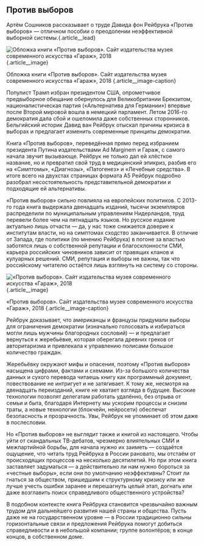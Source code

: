 ## Против выборов

Артём Сошников рассказывает о труде Давида фон Рейбрука «Против выборов» — отличном пособии о преодолении неэффективной выборной системы.{.article\_\_lead}

![Обложка книги «Против выборов». Сайт издательства музея современного искусства «Гараж», 2018][image-1] {.article\_\_image}

Обложка книги «Против выборов». Сайт издательства музея современного искусства «Гараж», 2018 {.article\_\_image-caption}

Популист Трамп избран президентом США, опрометчивое предвыборное обещание обернулось для Великобритании Брекзитом, националистическая партия («Альтернатива для Германии») впервые после Второй мировой вошла в немецкий парламент. Летом 2016-го демократия дала сбой и ошеломила даже собственных сторонников. Бельгийский историк Давид ван Рейбрук отыскал причины кризиса в выборах и предлагает изменить современные принципы демократии.

Книга «Против выборов», переведённая прямо перед избранием президента Путина издательствами Ad Marginem и Гараж, с самого начала звучит вызывающе. Рейбрук не только дал ей хлёсткое название, но и превратил свой труд в медицинский эпикриз, разбив его на «Симптомы», «Диагнозы», «Патогенез» и «Лечебные средства». В итоге всего на двухстах страницах формата А5 Рейбрук подробно разобрал несостоятельность представительной демократии и подходящие ей альтернативы.

«Против выборов» сильно повлияла на европейских политиков. С 2013-го года книга выдержала двенадцать изданий, тысячи экземпляров распределили по муниципальным управлениям Нидерландов, труд перевели более чем на пятнадцать языков. Но русское издание актуально лишь отчасти — да, у нас тоже снижается доверие к институтам власти, но на симптомах сходство заканчивается. В отличие от Запада, где политики (по мнению Рейбрука) в погоне за властью заботятся лишь о собственной репутации и благосклонности СМИ, карьера российских чиновников зависит от правящих кланов и кулуарных решений. СМИ, репутация и выборы не важны, так что российскому читателю остаётся лишь взглянуть на систему со стороны.

![«Против выборов». Сайт издательства музея современного искусства «Гараж», 2018][image-2] {.article\_\_image}

«Против выборов». Сайт издательства музея современного искусства «Гараж», 2018 {.article\_\_image-caption}

Рейбрук доказывает, что американцы и французы придумали выборы для ограничения демократии (изначально голосовать и избираться могли лишь мужчины благородных сословий) — и предлагает вернуться к жеребьёвке, которая оберегала древних греков от авторитаризма и привлекала к управлению полисами большое количество граждан.

Жеребьёвку окружают мифы и опасения, поэтому «Против выборов» насыщена цифрами, фактами и схемами. Из-за большого количества данных и сухого перевода читаешь книгу как программный документ, повествование не интригует и не затягивает. К тому же, несмотря на двенадцать переизданий, книге не хватает взгляда в будущее. Высокие технологии позволят делегатам работать удалённо, без отрыва от семьи и быта, благодаря Интернету мы ускорим процессы и снизим траты, а новые технологии (блокчейн, нейросети) обеспечат безопасность и прозрачность. Увы, Рейбрук не упоминает об этом даже в послесловии.

Но «Против выборов» не выглядит также и книгой из настоящего. Чтобы уйти от скандальных ТВ-дебатов, чрезмерно влиятельных СМИ и межпартийной борьбы, для начала нужно их заиметь — создаётся ощущение, что читать труд Рейбрука в России рановато, мы отстаём от происходящих процессов на несколько десятилетий. Но при этом книга заставляет задуматься — а действительно ли нам нужно бороться за «честные выборы», если они по умолчанию неэффективны? Стоит ли гнаться за обществом, пришедшим к структурному кризису или же лучше учесть ошибки заранее и перешагнуть целый этап, догнать или даже возглавить поиск справедливого общественного устройства? 

В подобном контексте книга Рейбрука становится чрезвычайно важным трудом для дальнейшего развития нашей страны и общества. Пусть даже не на государственном уровне — в России традиционно сильны горизонтальные связи и предложения Рейбрука помогут добиться справедливости и в небольшой компании; группе волонтёров; в конце концов, в собственном доме.

[image-1]:	http://www.proarte.ru/upload/medialibrary/467/467a0002cdd7017ccc4d2ccd7393c131.jpg
[image-2]:	http://www.proarte.ru/upload/medialibrary/c6e/c6eee614139b9378c73dfdbd8119ab71.jpg